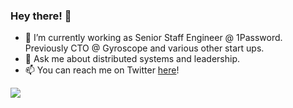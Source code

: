 ### Hey there! 👋

<!--
**myusuf3/myusuf3** is a ✨ _special_ ✨ repository because its `README.md` (this file) appears on your GitHub profile.

Here are some ideas to get you started:

- 🔭 I’m currently working on ...
- 🌱 I’m currently learning ...
- 👯 I’m looking to collaborate on ...
- 🤔 I’m looking for help with ...
- 💬 Ask me about ...
- 📫 How to reach me: ...
- 😄 Pronouns: ...
- ⚡ Fun fact: ...
-->

- 🔭 I’m currently working as Senior Staff Engineer @ 1Password. Previously CTO @ Gyroscope and various other start ups. 
- 💬 Ask me about distributed systems and leadership.
- 📫 You can reach me on Twitter [here](https://twitter.com/myusuf3)!


![](https://api.time.com/wp-content/uploads/2018/06/muhammad-ali-pardon.jpg?w=800&quality=85)



